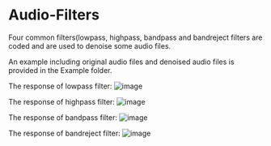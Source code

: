 # Audio-Filters

Four common filters(lowpass, highpass, bandpass and bandreject filters are coded and are used to denoise some audio files.

An example including original audio files and denoised audio files is provided in the Example folder.

The response of lowpass filter:
![image](https://github.com/software-developer-new-user/Audio-Filters-and-Equalizer/blob/main/low%20pass%20filter.png)

The response of highpass filter:
![image](https://github.com/software-developer-new-user/Audio-Filters-and-Equalizer/blob/main/hig%20pass%20filter.png)

The response of bandpass filter:
![image](https://github.com/software-developer-new-user/Audio-Filters-and-Equalizer/blob/main/bandpass%20filter.png)

The response of bandreject filter:
![image](https://github.com/software-developer-new-user/Audio-Filters-and-Equalizer/blob/main/bandreject%20filter.png)

